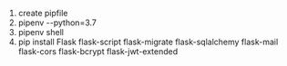 1. create pipfile
2. pipenv --python=3.7
3. pipenv shell
3. pip install Flask flask-script flask-migrate flask-sqlalchemy flask-mail flask-cors flask-bcrypt flask-jwt-extended
